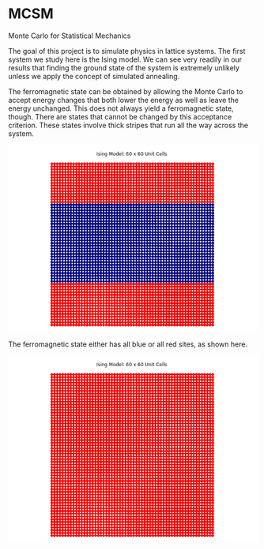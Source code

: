 # MCSM
Monte Carlo for Statistical Mechanics

The goal of this project is to simulate physics in lattice systems. The first system we study here is the Ising model.
We can see very readily in our results that finding the ground state of the system is extremely unlikely unless we apply 
the concept of simulated annealing.

The ferromagnetic state can be obtained by allowing the Monte Carlo to accept energy changes that both lower the energy as well as leave the energy unchanged. This does not always yield a ferromagnetic state, though. There are states that cannot be changed by this acceptance criterion. These states involve thick stripes that run all the way across the system.

<p align="center">
<img src="Figures/ising.png">
  </p>

The ferromagnetic state either has all blue or all red sites, as shown here.

<p align="center">
<img src="Figures/ferromagnetic_state.png">
  </p>
